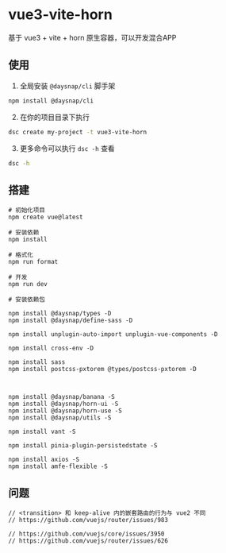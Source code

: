 # vue3-vite-horn

基于 vue3 + vite + horn 原生容器，可以开发混合APP

## 使用

1. 全局安装 `@daysnap/cli` 脚手架

```bash
npm install @daysnap/cli
```

2. 在你的项目目录下执行

```bash 
dsc create my-project -t vue3-vite-horn
```

3. 更多命令可以执行 `dsc -h` 查看

```bash
dsc -h
```

## 搭建

```
# 初始化项目
npm create vue@latest

# 安装依赖
npm install

# 格式化
npm run format

# 开发
npm run dev

# 安装依赖包

npm install @daysnap/types -D
npm install @daysnap/define-sass -D

npm install unplugin-auto-import unplugin-vue-components -D

npm install cross-env -D

npm install sass
npm install postcss-pxtorem @types/postcss-pxtorem -D



npm install @daysnap/banana -S
npm install @daysnap/horn-ui -S
npm install @daysnap/horn-use -S
npm install @daysnap/utils -S

npm install vant -S

npm install pinia-plugin-persistedstate -S

npm install axios -S
npm install amfe-flexible -S

```



## 问题

```
// <transition> 和 keep-alive 内的嵌套路由的行为与 vue2 不同
// https://github.com/vuejs/router/issues/983

// https://github.com/vuejs/core/issues/3950
// https://github.com/vuejs/router/issues/626
```